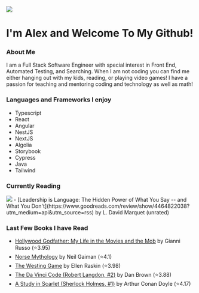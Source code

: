 <img src="https://c.tenor.com/-Kgr-uW4GA8AAAAi/hello.gif"/> 

# I'm Alex and Welcome To My Github!

### About Me
  I am a Full Stack Software Engineer with special interest in Front End, Automated Testing, and Searching.  When I am not coding you can find me either hanging out 
  with my kids, reading, or playing video games!  I have a passion for teaching and mentoring coding and technology as well as math!
  
### Languages and Frameworks I enjoy
- Typescript
- React
- Angular
- NestJS
- NextJS
- Algolia
- Storybook
- Cypress 
- Java
- Tailwind


### Currently Reading
 <img src="https://c.tenor.com/CsPCJHIlhy8AAAAC/frantic-studying.gif" />
 <!-- GOODREADS-LIST:START -->
- [Leadership is Language: The Hidden Power of What You Say -- and What You Don't](https://www.goodreads.com/review/show/4464822038?utm_medium=api&utm_source=rss) by L. David Marquet (unrated)
<!-- GOODREADS-LIST:END -->
 
### Last Few Books I have Read 
<!-- GOODREADS-READ-LIST:START -->
- [Hollywood Godfather: My Life in the Movies and the Mob](https://www.goodreads.com/review/show/3022118485?utm_medium=api&utm_source=rss) by Gianni Russo (⭐️3.95)
- [Norse Mythology](https://www.goodreads.com/review/show/2990395724?utm_medium=api&utm_source=rss) by Neil Gaiman (⭐️4.1)
- [The Westing Game](https://www.goodreads.com/review/show/3301757806?utm_medium=api&utm_source=rss) by Ellen Raskin (⭐️3.98)
- [The Da Vinci Code (Robert Langdon, #2)](https://www.goodreads.com/review/show/2983004568?utm_medium=api&utm_source=rss) by Dan Brown (⭐️3.88)
- [A Study in Scarlet (Sherlock Holmes, #1)](https://www.goodreads.com/review/show/3376597295?utm_medium=api&utm_source=rss) by Arthur Conan Doyle (⭐️4.17)
<!-- GOODREADS-READ-LIST:END -->
<!---
amrunnells/amrunnells is a ✨ special ✨ repository because its `README.md` (this file) appears on your GitHub profile.
You can click the Preview link to take a look at your changes.
--->
